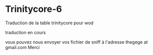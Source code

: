 # Trinitycore-6
Traduction de la table trinitycore pour wod

traduction en cours

vous pouvez nous envoyer vos fichier de sniff à l'adresse thegege at gmail.com Merci
